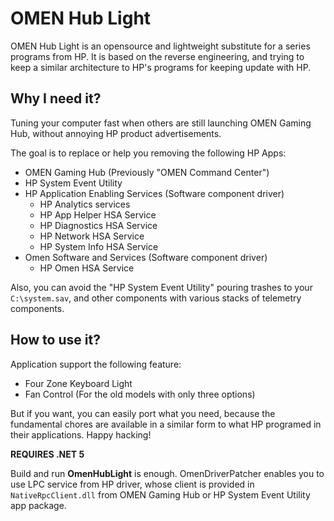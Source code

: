 # OMEN Hub Light

OMEN Hub Light is an opensource and lightweight substitute for a series programs from HP. It is based on the reverse engineering, and trying to keep a similar architecture to HP's programs for keeping update with HP. 

## Why I need it?

Tuning your computer fast when others are still launching OMEN Gaming Hub, without annoying HP product advertisements.

The goal is to replace or help you removing the following HP Apps:

- OMEN Gaming Hub (Previously "OMEN Command Center")
- HP System Event Utility
- HP Application Enabling Services (Software component driver)
  - HP Analytics services
  - HP App Helper HSA Service
  - HP Diagnostics HSA Service
  - HP Network HSA Service
  - HP System Info HSA Service
- Omen Software and Services (Software component driver)
  - HP Omen HSA Service

Also, you can avoid the "HP System Event Utility" pouring trashes to your `C:\system.sav`, and other components with various stacks of telemetry components.

## How to use it?
Application support the following feature:

- Four Zone Keyboard Light
- Fan Control (For the old models with only three options)

But if you want, you can easily port what you need, because the fundamental chores are available in a similar form to what HP programed in their applications. Happy hacking!

**REQUIRES .NET 5**

Build and run **OmenHubLight** is enough. OmenDriverPatcher enables you to use LPC service from HP driver, whose client is provided in `NativeRpcClient.dll` from OMEN Gaming Hub or HP System Event Utility app package.
